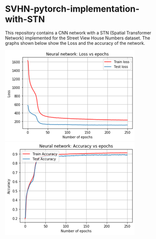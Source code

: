 # SVHN-pytorch-implementation-with-STN
This repository contains a CNN network with a STN (Spatial Transformer Network) implemented for the Street View House Numbers dataset. The graphs shown below show the Loss and the accuracy of the network. 

<img src="images/LossSTN600.png" width="425"/> <img src="images/AccSTN600.png" width="425"/> 
